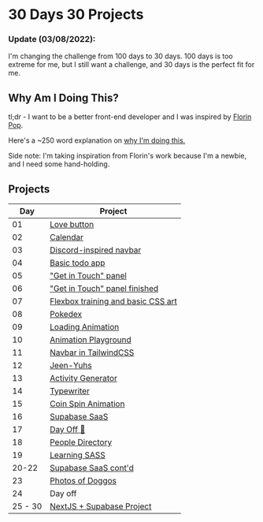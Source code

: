 # 30 Days 30 Projects

### Update (03/08/2022):
I'm changing the challenge from 100 days to 30 days. 100 days is too extreme for me, but I still want a challenge, and 30 days is the perfect fit for me.

## Why Am I Doing This?
tl;dr - I want to be a better front-end developer and I was inspired by [Florin Pop](https://www.florin-pop.com/blog/2019/09/100-days-100-projects/).

Here's a ~250 word explanation on [why I'm doing this.](https://maupanelo.com/posts/im-committing-to-a-new-challenge-starting-today/) 

Side note: I'm taking inspiration from Florin's work because I'm a newbie, and I need some hand-holding.

## Projects
| Day | Project |
|-----|---------|
| 01  | [Love button](https://codepen.io/maupanelo/full/vYWQVYv) |
| 02  | [Calendar](https://codepen.io/maupanelo/full/QWOzdjq)    |
| 03  | [Discord-inspired navbar](https://codepen.io/maupanelo/full/JjOxXxB)       |
| 04  | [Basic todo app](https://codepen.io/maupanelo/full/xxPMoBN)                |
| 05  | ["Get in Touch" panel](https://codepen.io/maupanelo/full/xxPBXOg)          |
| 06  | ["Get in Touch" panel finished](https://codepen.io/maupanelo/full/JjOzVmY) |
| 07  | [Flexbox training and basic CSS art](https://codepen.io/maupanelo/full/dyZLxaG) |
| 08  | [Pokedex](https://codepen.io/maupanelo/full/jOajPrK) |
| 09  | [Loading Animation](https://codepen.io/maupanelo/full/abVeoXO) |
| 10  | [Animation Playground](https://codepen.io/maupanelo/full/qBpWNJr)
| 11  | [Navbar in TailwindCSS](https://codepen.io/maupanelo/full/zYpOyQp) |
| 12  | [Jeen-Yuhs](https://codesandbox.io/s/jeen-yuhs-k4fovv?file=/src/index.js:560-565)
| 13  | [Activity Generator](https://codepen.io/maupanelo/full/VwyYvJp) |
| 14  | [Typewriter](https://codepen.io/maupanelo/full/NWXPVXG) |
| 15  | [Coin Spin Animation](https://codepen.io/maupanelo/full/LYeVqKg) |
| 16  | [Supabase SaaS](https://github.com/mpanelo/supabase-saas)
| 17  | [Day Off 🙂](https://twitter.com/maupanelo/status/1504713012682231810)
| 18  | [People Directory](https://codepen.io/maupanelo/full/zYpqEJr)
| 19  | [Learning SASS](https://codepen.io/maupanelo/full/MWrjJPK)
| 20-22 | [Supabase SaaS cont'd](https://twitter.com/maupanelo/status/1506135319564873729)
| 23  | [Photos of Doggos](https://codepen.io/maupanelo/full/RwxKbMP)
| 24  | Day off
| 25 - 30 | [NextJS + Supabase Project](https://fjallbo.vercel.app/)
